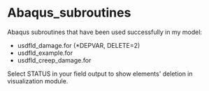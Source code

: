 # Abaqus_subroutines

Abaqus subroutines that have been used successfully in my model:
- usdfld_damage.for (*DEPVAR, DELETE=2)
- usdfld_example.for
- usdfld_creep_damage.for

Select STATUS in your field output to show elements' deletion in visualization module.
